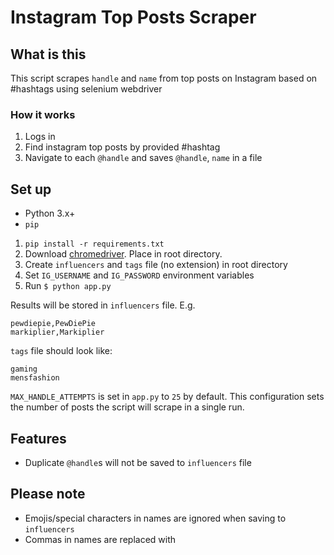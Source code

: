 # Instagram Top Posts Scraper

## What is this
This script scrapes `handle` and `name` from top posts on Instagram based on #hashtags using selenium webdriver

### How it works
1. Logs in
2. Find instagram top posts by provided #hashtag
3. Navigate to each `@handle` and saves `@handle`, `name` in a file

## Set up
- Python 3.x+
- `pip`

1. `pip install -r requirements.txt`
2. Download [chromedriver](http://chromedriver.chromium.org/). Place in root directory.
3. Create `influencers` and `tags` file (no extension) in root directory
4. Set `IG_USERNAME` and `IG_PASSWORD` environment variables
5. Run `$ python app.py`

Results will be stored in `influencers` file. E.g.
```
pewdiepie,PewDiePie
markiplier,Markiplier
```

`tags` file should look like:
```
gaming
mensfashion
```

`MAX_HANDLE_ATTEMPTS` is set in `app.py` to `25` by default. This configuration sets the number of posts the script will scrape in a single run.

## Features
- Duplicate `@handle`s will not be saved to `influencers` file

## Please note
- Emojis/special characters in names are ignored when saving to `influencers`
- Commas in names are replaced with ` `
